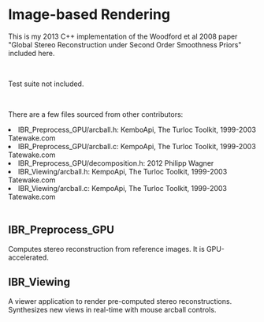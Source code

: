 <h1>Image-based Rendering</h1>
<p>This is my 2013 C++ implementation of the Woodford et al 2008 paper "Global Stereo Reconstruction under Second Order Smoothness Priors" included here.</p>
<br/>
<p>Test suite not included.</p>
<br/>
<p>There are a few files sourced from other contributors:</p>
<li>IBR_Preprocess_GPU/arcball.h: KemboApi, The Turloc Toolkit, 1999-2003 Tatewake.com</li>
<li>IBR_Preprocess_GPU/arcball.c: KempoApi, The Turloc Toolkit, 1999-2003 Tatewake.com</li>
<li>IBR_Preprocess_GPU/decomposition.h: 2012 Philipp Wagner <bytefish[at]gmx[dot]de></li>
<li>IBR_Viewing/arcball.h: KempoApi, The Turloc Toolkit, 1999-2003 Tatewake.com</li>
<li>IBR_Viewing/arcball.c: KempoApi, The Turloc Toolkit, 1999-2003 Tatewake.com</li>
<br/>

<h2>IBR_Preprocess_GPU</h2>
<p>Computes stereo reconstruction from reference images.  It is GPU-accelerated.</p>

<h2>IBR_Viewing</h2>
<p>A viewer application to render pre-computed stereo reconstructions.  Synthesizes new views in real-time with mouse arcball controls.</p>

